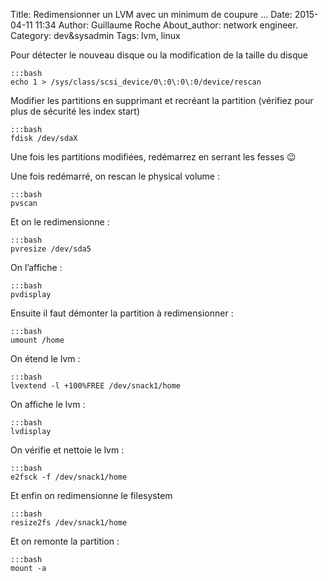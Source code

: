 Title: Redimensionner un LVM avec un minimum de coupure …
Date: 2015-04-11 11:34
Author: Guillaume Roche
About_author: network engineer.
Category: dev&sysadmin
Tags: lvm, linux


Pour détecter le nouveau disque ou la modification de la taille du disque
	
	:::bash
	echo 1 > /sys/class/scsi_device/0\:0\:0\:0/device/rescan
Modifier les partitions en supprimant et recréant la partition (vérifiez pour plus de sécurité les index start)

	:::bash
	fdisk /dev/sdaX
Une fois les partitions modifiées, redémarrez en serrant les fesses 😉

Une fois redémarré, on rescan le physical volume :

	:::bash
	pvscan
Et on le redimensionne :

	:::bash
	pvresize /dev/sda5
On l’affiche :

	:::bash
	pvdisplay
Ensuite il faut démonter la partition à redimensionner :

	:::bash
	umount /home
On étend le lvm :

	:::bash
	lvextend -l +100%FREE /dev/snack1/home
On affiche le lvm :

	:::bash
	lvdisplay
On vérifie et nettoie le lvm :

	:::bash
	e2fsck -f /dev/snack1/home
Et enfin on redimensionne le filesystem

	:::bash
	resize2fs /dev/snack1/home
Et on remonte la partition :

	:::bash
	mount -a
